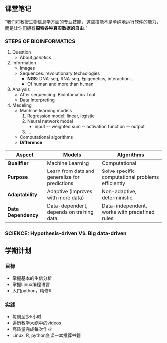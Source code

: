 ## 课堂笔记
“我们将教授生物信息学方面的专业技能，
这些技能不是单纯地运行软件的能力，
而是让你们拥有**探索各种真实数据的自由**。”

### STEPS OF BIOINFORMATICS
1. Question
   - About *genetics*
2. Information
   - Images
   - Sequences: revolutionary technologies
     - **NGS**: DNA-seq, RNA-seq, Epigenetics, interaction...
     - Of human and more than human
3. Analysis
   - After sequencing: Bioinfomatics Tool
   - Data Interpreting
6. Medeling
   - Machine learning models
     1. Regression model: linear, logistic
     2. Neural network model
        - input -- weighted sum -- activation function -- output 
     3. ...
   - Computational algorithms
   - **Difference**
     
| **Aspect**              | **Models**              | **Algorithms**   |
|-------------------------|-------------------------|------------------|
| **Qualifier**   | Machine Learning | Computational |
| **Purpose**     | Learn from data and generalize for predictions  | Solve specific computational problems efficiently |
| **Adaptability** | Adaptive (improves with more data)  | Non-adaptive, deterministic |
| **Data Dependency**  | Data-dependent, depends on training data | Data-independent, works with predefined rules |

###  SCIENCE: Hypothesis-driven VS. Big data-driven 
  


## 学期计划
### 目标
- 掌握基本的生信分析
- 掌握Linux编程语言
- 入门python，精修R
### 实践
- 每周至少5小时
- 遍历教学大纲中的videos
- 高质量完成每次作业
- Linux, R, python各读一本推荐书籍

